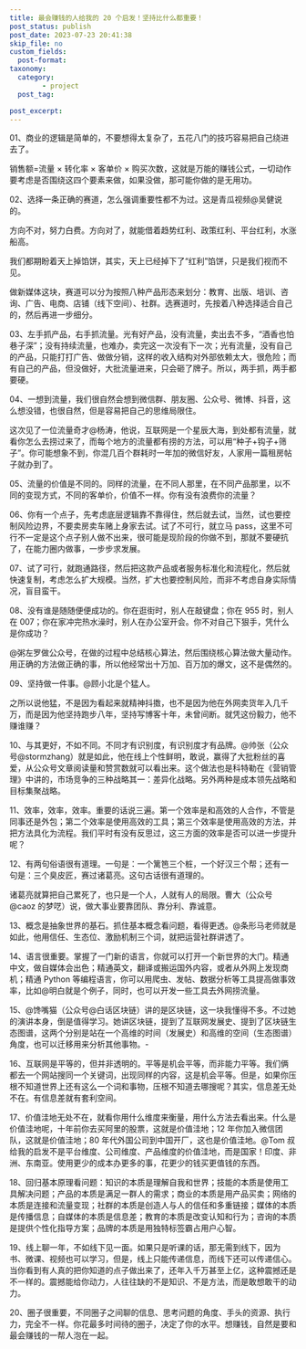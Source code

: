 ```yaml
---
title: 最会赚钱的人给我的 20 个启发！坚持比什么都重要！
post_status: publish
post_date: 2023-07-23 20:41:38
skip_file: no
custom_fields: 
  post-format: 
taxonomy:
  category:
        - project
  post_tag:

post_excerpt: 
---
```

01、商业的逻辑是简单的，不要想得太复杂了，五花八门的技巧容易把自己绕进去了。

销售额=流量 × 转化率 × 客单价 × 购买次数，这就是万能的赚钱公式，一切动作要考虑是否围绕这四个要素来做，如果没做，那可能你做的是无用功。



02、选择一条正确的赛道，怎么强调重要性都不为过。这是青瓜视频@吴健说的。

方向不对，努力白费。方向对了，就能借着趋势红利、政策红利、平台红利，水涨船高。

我们都期盼着天上掉馅饼，其实，天上已经掉下了“红利”馅饼，只是我们视而不见。

做新媒体这块，赛道可以分为按照八种产品形态来划分：教育、出版、培训、咨询、广告、电商、店铺（线下空间）、社群。选赛道时，先按着八种选择适合自己的，然后再进一步细分。



03、左手抓产品，右手抓流量。光有好产品，没有流量，卖出去不多，“酒香也怕巷子深”；没有持续流量，也难办，卖完这一次没有下一次；光有流量，没有自己的产品，只能打打广告、做做分销，这样的收入结构对外部依赖太大，很危险；而有自己的产品，但没做好，大批流量进来，只会砸了牌子。所以，两手抓，两手都要硬。



04、一想到流量，我们很自然会想到微信群、朋友圈、公众号、微博、抖音，这么想没错，也很自然，但是容易把自己的思维局限住。

这次见了一位流量奇才@杨涛，他说，互联网是一个星辰大海，到处都有流量，就看你怎么去捞过来了，而每个地方的流量都有捞的方法，可以用“种子+钩子+筛子”。你可能想象不到，你混几百个群耗时一年加的微信好友，人家用一篇租房帖子就办到了。



05、流量的价值是不同的。同样的流量，在不同人那里，在不同产品那里，以不同的变现方式，不同的客单价，价值不一样。你有没有浪费你的流量？



06、你有一个点子，先考虑底层逻辑靠不靠得住，然后就去试，当然，试也要控制风险边界，不要卖房卖车赌上身家去试。试了不可行，就立马 pass，这里不可行不一定是这个点子别人做不出来，很可能是现阶段的你做不到，那就不要硬抗了，在能力圈内做事，一步步求发展。



07、试了可行，就跑通路径，然后把这款产品或者服务标准化和流程化，然后就快速复制，考虑怎么扩大规模。当然，扩大也要控制风险，而非不考虑自身实际情况，盲目蛮干。



08、没有谁是随随便便成功的。你在逛街时，别人在敲键盘；你在 955 时，别人在 007；你在家冲完热水澡时，别人在办公室开会。你不对自己下狠手，凭什么是你成功？



@粥左罗做公众号，在做的过程中总结核心算法，然后围绕核心算法做大量动作。用正确的方法做正确的事，所以他经常出十万加、百万加的爆文，这不是偶然的。



09、坚持做一件事。@顾小北是个猛人。

之所以说他猛，不是因为看起来就精神抖擞，也不是因为他在外网卖货年入几千万，而是因为他坚持跑步八年，坚持写博客十年，未曾间断。就凭这份毅力，他不赚谁赚？



10、与其更好，不如不同。不同才有识别度，有识别度才有品牌。@帅张（公众号@stormzhang）就是如此，他在线上个性鲜明，敢说，赢得了大批粉丝的喜爱，从公众号文章阅读量和赞赏数就可以看出来。这个做法也是科特勒在《营销管理》中讲的，市场竞争的三种战略其一：差异化战略。另外两种是成本领先战略和目标集聚战略。



11、效率，效率，效率。重要的话说三遍。第一个效率是和高效的人合作，不管是同事还是外包；第二个效率是使用高效的工具；第三个效率是使用高效的方法，并把方法具化为流程。我们平时有没有反思过，这三方面的效率是否可以进一步提升呢？



12、有两句俗语很有道理。一句是：一个篱笆三个桩，一个好汉三个帮；还有一句是：三个臭皮匠，赛过诸葛亮。这句古话很有道理的。

诸葛亮就算把自己累死了，也只是一个人，人就有人的局限。曹大（公众号@caoz 的梦呓）说，做大事业要靠团队、靠分利、靠诚意。



13、概念是抽象世界的基石。抓住基本概念看问题，看得更透。@条形马老师就是如此，他用信任、生态位、激励机制三个词，就把运营社群讲透了。



14、语言很重要。掌握了一门新的语言，你就可以打开一个新世界的大门。精通中文，做自媒体会出色；精通英文，翻译或搬运国外内容，或者从外网上发现商机；精通 Python 等编程语言，你可以用爬虫、发帖、数据分析等工具提高做事效率，比如@明白就是个例子，同时，也可以开发一些工具去外网捞流量。



15、@馋嘴猫（公众号@白话区块链）讲的是区块链，这一块我懂得不多。不过她的演讲本身，倒是值得学习。她讲区块链，提到了互联网发展史、提到了区块链生态图谱，这两个分别是站在一个高维的时间（发展史）和高维的空间（生态图谱）角度，也可以迁移用来分析其他事物。-



16、互联网是平等的，但并非透明的。平等是机会平等，而非能力平等。我们俩都去一个网站搜同一个关键词，出现同样的内容，这是机会平等。但是，如果你压根不知道世界上还有这么一个词和事物，压根不知道去哪搜呢？其实，信息差无处不在。有信息差就有套利空间。



17、价值洼地无处不在，就看你用什么维度来衡量，用什么方法去看出来。什么是价值洼地呢，十年前你去买阿里的股票，这就是价值洼地；12 年你加入微信团队，这就是价值洼地；80 年代外国公司到中国开厂，这也是价值洼地。@Tom 叔给我的启发不是平台维度、公司维度、产品维度的价值洼地，而是国家！印度、非洲、东南亚。使用更少的成本办更多的事，花更少的钱买更值钱的东西。



18、回归基本原理看问题：知识的本质是理解自我和世界；技能的本质是使用工具解决问题；产品的本质是满足一群人的需求；商业的本质是用产品买卖；网络的本质是连接和流量变现；社群的本质是创造人与人的信任和多重链接；媒体的本质是传播信息；自媒体的本质是信息差；教育的本质是改变认知和行为；咨询的本质是提供个性化指导方案；品牌的本质是用独特标签霸占用户心智。



19、线上聊一年，不如线下见一面。如果只是听课的话，那无需到线下，因为书、微课、视频也可以学习，但是，线上只能传递信息，而线下还可以传递信心。当你看到有人真的把你知道的点子做出来了，还年入千万甚至上亿，这种震撼还是不一样的。震撼能给你动力，人往往缺的不是知识、不是方法，而是敢想敢干的动力。



20、圈子很重要，不同圈子之间聊的信息、思考问题的角度、手头的资源、执行力，完全不一样。你花最多时间待的圈子，决定了你的水平。想赚钱，自然是要和最会赚钱的一帮人泡在一起。